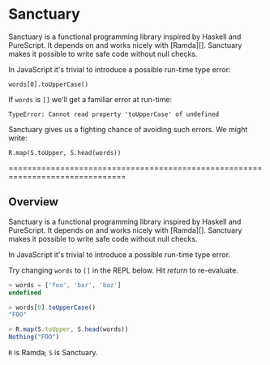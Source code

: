 # Sanctuary

Sanctuary is a functional programming library inspired by Haskell and
PureScript. It depends on and works nicely with [Ramda][]. Sanctuary
makes it possible to write safe code without null checks.

In JavaScript it's trivial to introduce a possible run-time type error:

    words[0].toUpperCase()

If `words` is `[]` we'll get a familiar error at run-time:

    TypeError: Cannot read property 'toUpperCase' of undefined

Sanctuary gives us a fighting chance of avoiding such errors. We might
write:

    R.map(S.toUpper, S.head(words))

===============================================================================

## Overview

Sanctuary is a functional programming library inspired by Haskell and
PureScript. It depends on and works nicely with [Ramda][]. Sanctuary
makes it possible to write safe code without null checks.

In JavaScript it's trivial to introduce a possible run-time type error.

Try changing `words` to `[]` in the REPL below. Hit _return_ to re-evaluate.

```javascript
> words = ['foo', 'bar', 'baz']
undefined

> words[0].toUpperCase()
"FOO"

> R.map(S.toUpper, S.head(words))
Nothing("FOO")
```

`R` is Ramda; `S` is Sanctuary.

